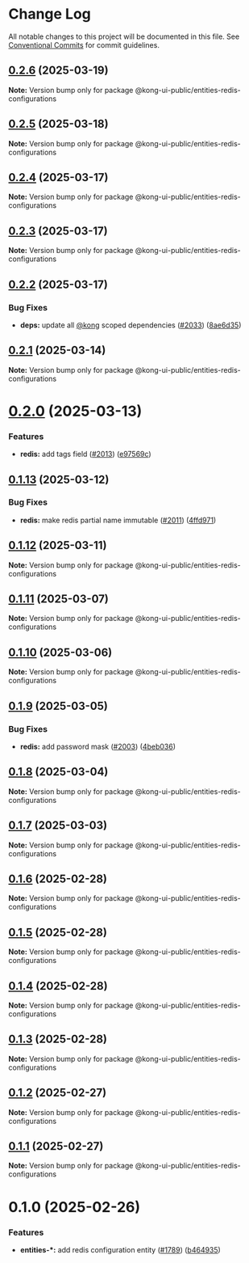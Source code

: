 # Change Log

All notable changes to this project will be documented in this file.
See [Conventional Commits](https://conventionalcommits.org) for commit guidelines.

## [0.2.6](https://github.com/Kong/public-ui-components/compare/@kong-ui-public/entities-redis-configurations@0.2.5...@kong-ui-public/entities-redis-configurations@0.2.6) (2025-03-19)

**Note:** Version bump only for package @kong-ui-public/entities-redis-configurations





## [0.2.5](https://github.com/Kong/public-ui-components/compare/@kong-ui-public/entities-redis-configurations@0.2.4...@kong-ui-public/entities-redis-configurations@0.2.5) (2025-03-18)

**Note:** Version bump only for package @kong-ui-public/entities-redis-configurations





## [0.2.4](https://github.com/Kong/public-ui-components/compare/@kong-ui-public/entities-redis-configurations@0.2.3...@kong-ui-public/entities-redis-configurations@0.2.4) (2025-03-17)

**Note:** Version bump only for package @kong-ui-public/entities-redis-configurations





## [0.2.3](https://github.com/Kong/public-ui-components/compare/@kong-ui-public/entities-redis-configurations@0.2.2...@kong-ui-public/entities-redis-configurations@0.2.3) (2025-03-17)

**Note:** Version bump only for package @kong-ui-public/entities-redis-configurations





## [0.2.2](https://github.com/Kong/public-ui-components/compare/@kong-ui-public/entities-redis-configurations@0.2.1...@kong-ui-public/entities-redis-configurations@0.2.2) (2025-03-17)


### Bug Fixes

* **deps:** update all [@kong](https://github.com/kong) scoped dependencies ([#2033](https://github.com/Kong/public-ui-components/issues/2033)) ([8ae6d35](https://github.com/Kong/public-ui-components/commit/8ae6d354af60c52319ea092e22581b2e926ba3ca))





## [0.2.1](https://github.com/Kong/public-ui-components/compare/@kong-ui-public/entities-redis-configurations@0.2.0...@kong-ui-public/entities-redis-configurations@0.2.1) (2025-03-14)

**Note:** Version bump only for package @kong-ui-public/entities-redis-configurations





# [0.2.0](https://github.com/Kong/public-ui-components/compare/@kong-ui-public/entities-redis-configurations@0.1.13...@kong-ui-public/entities-redis-configurations@0.2.0) (2025-03-13)


### Features

* **redis:** add tags field ([#2013](https://github.com/Kong/public-ui-components/issues/2013)) ([e97569c](https://github.com/Kong/public-ui-components/commit/e97569c3498aa3f037d8d531057a976055a8857d))





## [0.1.13](https://github.com/Kong/public-ui-components/compare/@kong-ui-public/entities-redis-configurations@0.1.12...@kong-ui-public/entities-redis-configurations@0.1.13) (2025-03-12)


### Bug Fixes

* **redis:** make redis partial name immutable ([#2011](https://github.com/Kong/public-ui-components/issues/2011)) ([4ffd971](https://github.com/Kong/public-ui-components/commit/4ffd9712839146087964b95b32a90a02d012839b))





## [0.1.12](https://github.com/Kong/public-ui-components/compare/@kong-ui-public/entities-redis-configurations@0.1.11...@kong-ui-public/entities-redis-configurations@0.1.12) (2025-03-11)

**Note:** Version bump only for package @kong-ui-public/entities-redis-configurations





## [0.1.11](https://github.com/Kong/public-ui-components/compare/@kong-ui-public/entities-redis-configurations@0.1.10...@kong-ui-public/entities-redis-configurations@0.1.11) (2025-03-07)

**Note:** Version bump only for package @kong-ui-public/entities-redis-configurations





## [0.1.10](https://github.com/Kong/public-ui-components/compare/@kong-ui-public/entities-redis-configurations@0.1.9...@kong-ui-public/entities-redis-configurations@0.1.10) (2025-03-06)

**Note:** Version bump only for package @kong-ui-public/entities-redis-configurations





## [0.1.9](https://github.com/Kong/public-ui-components/compare/@kong-ui-public/entities-redis-configurations@0.1.8...@kong-ui-public/entities-redis-configurations@0.1.9) (2025-03-05)


### Bug Fixes

* **redis:** add password mask ([#2003](https://github.com/Kong/public-ui-components/issues/2003)) ([4beb036](https://github.com/Kong/public-ui-components/commit/4beb036e8d4d91f0bc85ca9283dc62e631d02460))





## [0.1.8](https://github.com/Kong/public-ui-components/compare/@kong-ui-public/entities-redis-configurations@0.1.7...@kong-ui-public/entities-redis-configurations@0.1.8) (2025-03-04)

**Note:** Version bump only for package @kong-ui-public/entities-redis-configurations





## [0.1.7](https://github.com/Kong/public-ui-components/compare/@kong-ui-public/entities-redis-configurations@0.1.6...@kong-ui-public/entities-redis-configurations@0.1.7) (2025-03-03)

**Note:** Version bump only for package @kong-ui-public/entities-redis-configurations





## [0.1.6](https://github.com/Kong/public-ui-components/compare/@kong-ui-public/entities-redis-configurations@0.1.5...@kong-ui-public/entities-redis-configurations@0.1.6) (2025-02-28)

**Note:** Version bump only for package @kong-ui-public/entities-redis-configurations





## [0.1.5](https://github.com/Kong/public-ui-components/compare/@kong-ui-public/entities-redis-configurations@0.1.4...@kong-ui-public/entities-redis-configurations@0.1.5) (2025-02-28)

**Note:** Version bump only for package @kong-ui-public/entities-redis-configurations





## [0.1.4](https://github.com/Kong/public-ui-components/compare/@kong-ui-public/entities-redis-configurations@0.1.3...@kong-ui-public/entities-redis-configurations@0.1.4) (2025-02-28)

**Note:** Version bump only for package @kong-ui-public/entities-redis-configurations





## [0.1.3](https://github.com/Kong/public-ui-components/compare/@kong-ui-public/entities-redis-configurations@0.1.2...@kong-ui-public/entities-redis-configurations@0.1.3) (2025-02-28)

**Note:** Version bump only for package @kong-ui-public/entities-redis-configurations





## [0.1.2](https://github.com/Kong/public-ui-components/compare/@kong-ui-public/entities-redis-configurations@0.1.1...@kong-ui-public/entities-redis-configurations@0.1.2) (2025-02-27)

**Note:** Version bump only for package @kong-ui-public/entities-redis-configurations





## [0.1.1](https://github.com/Kong/public-ui-components/compare/@kong-ui-public/entities-redis-configurations@0.1.0...@kong-ui-public/entities-redis-configurations@0.1.1) (2025-02-27)

**Note:** Version bump only for package @kong-ui-public/entities-redis-configurations





# 0.1.0 (2025-02-26)


### Features

* **entities-*:** add redis configuration entity ([#1789](https://github.com/Kong/public-ui-components/issues/1789)) ([b464935](https://github.com/Kong/public-ui-components/commit/b464935aaeb25eba1e16e9a537f4278406c8c7ef))
